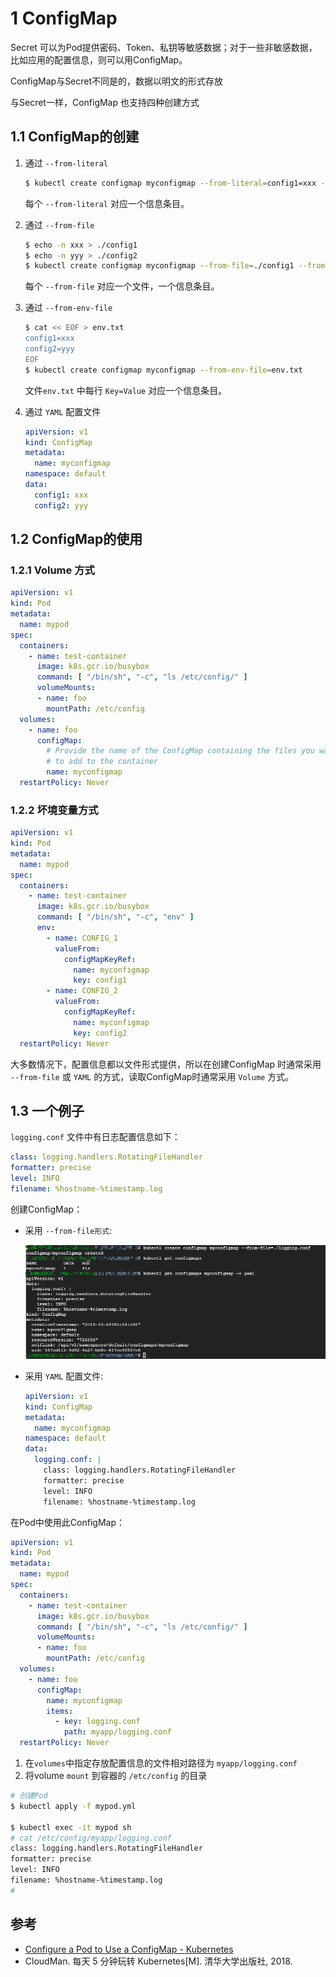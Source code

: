 # 1 ConfigMap

Secret 可以为Pod提供密码、Token、私钥等敏感数据；对于一些非敏感数据，比如应用的配置信息，则可以用ConfigMap。

ConfigMap与Secret不同是的，数据以明文的形式存放

与Secret一样，ConfigMap 也支持四种创建方式

## 1.1 ConfigMap的创建

1. 通过 `--from-literal`

    ```bash
    $ kubectl create configmap myconfigmap --from-literal=config1=xxx --from-literal=config2=yyy
    ```

    每个 `--from-literal` 对应一个信息条目。


2. 通过 `--from-file`

    ```bash
    $ echo -n xxx > ./config1
    $ echo -n yyy > ./config2
    $ kubectl create configmap myconfigmap --from-file=./config1 --from-file=./config2
    ```

    每个 `--from-file` 对应一个文件，一个信息条目。

3. 通过 `--from-env-file`

    ```bash
    $ cat << EOF > env.txt
    config1=xxx
    config2=yyy
    EOF
    $ kubectl create configmap myconfigmap --from-env-file=env.txt
    ```

    文件`env.txt` 中每行 `Key=Value` 对应一个信息条目。

4. 通过 `YAML` 配置文件

    ```yaml
    apiVersion: v1
    kind: ConfigMap
    metadata:
      name: myconfigmap
    namespace: default
    data:
      config1: xxx
      config2: yyy
    ```

## 1.2 ConfigMap的使用

### 1.2.1 Volume 方式

```yaml
apiVersion: v1
kind: Pod
metadata:
  name: mypod
spec:
  containers:
    - name: test-container
      image: k8s.gcr.io/busybox
      command: [ "/bin/sh", "-c", "ls /etc/config/" ]
      volumeMounts:
      - name: foo
        mountPath: /etc/config
  volumes:
    - name: foo
      configMap:
        # Provide the name of the ConfigMap containing the files you want
        # to add to the container
        name: myconfigmap
  restartPolicy: Never
```

### 1.2.2 坏境变量方式

```yaml
apiVersion: v1
kind: Pod
metadata:
  name: mypod
spec:
  containers:
    - name: test-container
      image: k8s.gcr.io/busybox
      command: [ "/bin/sh", "-c", "env" ]
      env:
        - name: CONFIG_1
          valueFrom:
            configMapKeyRef:
              name: myconfigmap
              key: config1
        - name: CONFIG_2
          valueFrom:
            configMapKeyRef:
              name: myconfigmap
              key: config2
  restartPolicy: Never
```

大多数情况下，配置信息都以文件形式提供，所以在创建ConfigMap 时通常采用 `--from-file` 或 `YAML` 的方式，读取ConfigMap时通常采用 `Volume` 方式。

## 1.3 一个例子

`logging.conf` 文件中有日志配置信息如下：

```yaml
class: logging.handlers.RotatingFileHandler
formatter: precise
level: INFO
filename: %hostname-%timestamp.log
```

创建ConfigMap：

* 采用 `--from-file形式`:

    ![](../images/ConfigMap-create.png)

* 采用 `YAML` 配置文件:

    ```yaml
    apiVersion: v1
    kind: ConfigMap
    metadata:
      name: myconfigmap
    namespace: default
    data:
      logging.conf: |
        class: logging.handlers.RotatingFileHandler
        formatter: precise
        level: INFO
        filename: %hostname-%timestamp.log
    ```

在Pod中使用此ConfigMap：

```yaml
apiVersion: v1
kind: Pod
metadata:
  name: mypod
spec:
  containers:
    - name: test-container
      image: k8s.gcr.io/busybox
      command: [ "/bin/sh", "-c", "ls /etc/config/" ]
      volumeMounts:
      - name: foo
        mountPath: /etc/config
  volumes:
    - name: foo
      configMap:
        name: myconfigmap
        items:
          - key: logging.conf
            path: myapp/logging.conf
  restartPolicy: Never
```

1. 在`volumes`中指定存放配置信息的文件相对路径为 `myapp/logging.conf`
2. 将volume `mount` 到容器的 `/etc/config` 的目录

```sh
# 创建Pod
$ kubectl apply -f mypod.yml

$ kubectl exec -it mypod sh
# cat /etc/config/myapp/logging.conf
class: logging.handlers.RotatingFileHandler
formatter: precise
level: INFO
filename: %hostname-%timestamp.log
# 
```

## 参考

* [Configure a Pod to Use a ConfigMap - Kubernetes](https://kubernetes.io/docs/tasks/configure-pod-container/configure-pod-configmap/)
* CloudMan. 每天 5 分钟玩转 Kubernetes[M]. 清华大学出版社, 2018.

